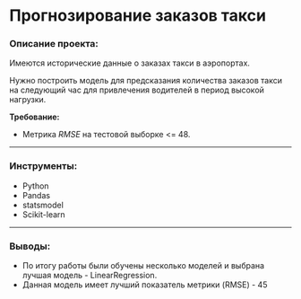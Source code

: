 # Прогнозирование заказов такси

### Описание проекта:

Имеются исторические данные о заказах такси в аэропортах. 

Нужно построить модель для предсказания количества заказов такси на следующий час для привлечения водителей в период высокой нагрузки.

**Требование:**
* Метрика *RMSE* на тестовой выборке <= 48.

----------------------------------------

### Инструменты:

* Python
* Pandas
* statsmodel
* Scikit-learn

-----------------------------------------

### Выводы:

* По итогу работы были обучены несколько моделей и выбрана лучшая модель - LinearRegression.
* Данная модель имеет лучший показатель метрики (RMSE) - 45
